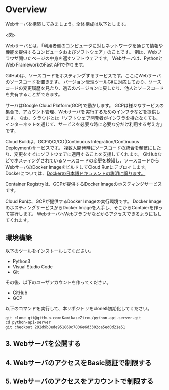 # Overview

Webサーバを構築してみましょう。全体構成は以下とします。

<図>

Webサーバとは、「利用者側のコンピュータに対しネットワークを通じて情報や機能を提供するコンピュータおよびソフトウェア」のことです。
例は、Webブラウザ開いたページの中身を返すソフトウェアです。
Webサーバは、PythonとWeb FrameworkのFast APIで作ります。

GitHubは、ソースコードをホスティングするサービスです。ここにWebサーバのソースコードを置きます。
バージョン管理ツールGitに対応しており、ソースコードの変更履歴を見たり、過去のバージョンに戻したり、他人とソースコードを共有することができます。

サーバはGoogle Cloud Platform(GCP)で動かします。
GCPは様々なサービスの集合で、アカウント管理、Webサーバを実行するためのインフラなどを提供します。
なお、クラウドとは「ソフトウェア開発者がインフラを持たなくても、インターネットを通じて、サービスを必要な時に必要な分だけ利用する考え方」です。

Cloud Buildは、GCPのCI/CD(Continuous Integration/Continuous Deployment)サービスです。
複数人開発時にソースコードの統合を頻繁にしたり、変更をすぐにソフトウェアに適用することを支援してくれます。
GitHubなどでホスティングされているソースコードの変更を検知し、ソースコードからWebサーバのDocker ImageをビルドしてCloud Runにデプロイします。
Dockerについては、[Dockerの日本語ドキュメントの説明に譲ります。](https://docs.docker.jp/v1.11/engine/understanding-docker.html)

Container Registryは、GCPが提供するDocker Imageのホスティングサービスです。

Cloud Runは、GCPが提供するDocker Imageの実行環境です。
Docker ImageのホスティングサービスからDocker Imageを入手し、そこからContaierを作って実行します。
WebサーバへWebブラウザなどからアクセスできるようにもしてくれます。

## 環境構築

以下のツールをインストールしてください。

- Python3
- Visual Studio Code
- Git

その後、以下のユーザアカウントを作ってください。

- GitHub
- GCP

以下のコマンドを実行して、本リポジトリをclone&初期化してください。

```
git clone git@github.com:KamikazeZirou/python-api-server.git
cd python-api-server
git checkout 292d9b8ede951868c7806e6d3302ca5ed0d21e51
```

## 3. Webサーバを公開する

## 4. WebサーバのアクセスをBasic認証で制限する

## 5. Webサーバのアクセスをアカウントで制限する